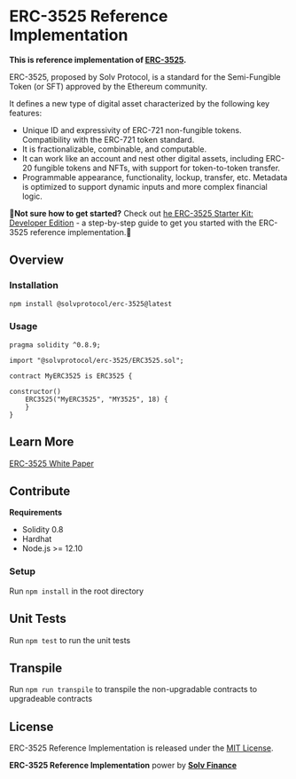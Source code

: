 # ERC-3525 Reference Implementation

**This is reference implementation of [ERC-3525](https://eips.ethereum.org/EIPS/eip-3525).** 

ERC-3525, proposed by Solv Protocol, is a standard for the Semi-Fungible Token (or SFT) approved by the Ethereum community.

It defines a new type of digital asset characterized by the following key features:

* Unique ID and expressivity of ERC-721 non-fungible tokens. Compatibility with the ERC-721 token standard.
* It is fractionalizable, combinable, and computable.
* It can work like an account and nest other digital assets, including ERC-20 fungible tokens and NFTs, with support for token-to-token transfer.
* Programmable appearance, functionality, lockup, transfer, etc. Metadata is optimized to support dynamic inputs and more complex financial logic.


🧙**Not sure how to get started?** Check out [he ERC-3525 Starter Kit: Developer Edition](https://medium.com/solv-blog/erc-3525-starter-kit-developer-edition-9d734ca62bd0) - a step-by-step guide to get you started with the ERC-3525 reference implementation.🚀

## Overview

### Installation
```bash
npm install @solvprotocol/erc-3525@latest
```

### Usage

```solidity
pragma solidity ^0.8.9;

import "@solvprotocol/erc-3525/ERC3525.sol";

contract MyERC3525 is ERC3525 {

constructor()
    ERC3525("MyERC3525", "MY3525", 18) {
    }
}
```

## Learn More

[ERC-3525 White Paper](https://whitepaper.sftlabs.io/SFT%20Whitepaper.pdf)

## Contribute

**Requirements**

- Solidity 0.8
- Hardhat
- Node.js >= 12.10

### Setup

Run `npm install` in the root directory

## Unit Tests

Run `npm test` to run the unit tests

## Transpile
Run `npm run transpile` to transpile the non-upgradable contracts to upgradeable contracts

## License
ERC-3525 Reference Implementation is released under the [MIT License](https://github.com/solv-finance/erc-3525/blob/main/LICENSE).


**ERC-3525 Reference Implementation** power by **[Solv Finance](https://solv.finance)**